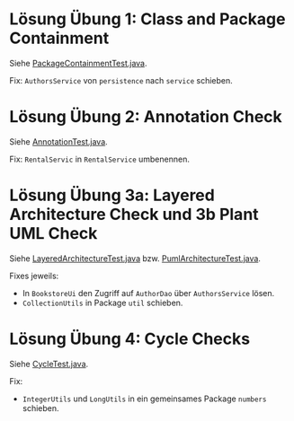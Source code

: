 # Lösung Übung 1: Class and Package Containment

Siehe [PackageContainmentTest.java](src/test/java/de/qaware/qacampus/rookiecamp/testing/PackageContainmentTest.java).

Fix: `AuthorsService` von `persistence` nach `service` schieben.

# Lösung Übung 2: Annotation Check

Siehe [AnnotationTest.java](src/test/java/de/qaware/qacampus/rookiecamp/testing/AnnotationTest.java).

Fix: `RentalServic` in `RentalService` umbenennen.

# Lösung Übung 3a: Layered Architecture Check und 3b Plant UML Check

Siehe [LayeredArchitectureTest.java](src/test/java/de/qaware/qacampus/rookiecamp/testing/LayeredArchitectureTest.java) bzw.
[PumlArchitectureTest.java](src/test/java/de/qaware/qacampus/rookiecamp/testing/PumlArchitectureTest.java).

Fixes jeweils:

- In `BookstoreUi` den Zugriff auf `AuthorDao` über `AuthorsService` lösen.
- `CollectionUtils` in Package `util` schieben.

# Lösung Übung 4: Cycle Checks

Siehe [CycleTest.java](src/test/java/de/qaware/qacampus/rookiecamp/testing/CycleTest.java).

Fix:

- `IntegerUtils` und `LongUtils` in ein gemeinsames Package `numbers` schieben.